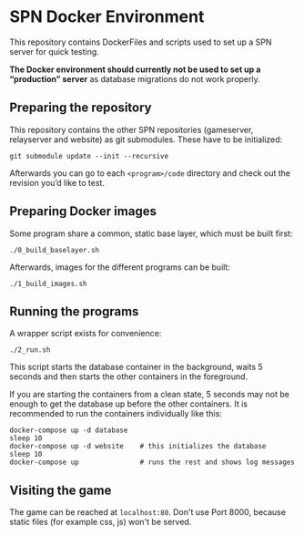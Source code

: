 # SPN Docker Environment

This repository contains DockerFiles and scripts used to set up a SPN server for quick testing.

**The Docker environment should currently not be used to set up a “production”
server** as database migrations do not work properly.

## Preparing the repository

This repository contains the other SPN repositories (gameserver, relayserver
and website) as git submodules. These have to be initialized:

    git submodule update --init --recursive

Afterwards you can go to each `<program>/code` directory and check out the
revision you’d like to test.

## Preparing Docker images

Some program share a common, static base layer, which must be built first:

    ./0_build_baselayer.sh

Afterwards, images for the different programs can be built:

    ./1_build_images.sh

## Running the programs

A wrapper script exists for convenience:

    ./2_run.sh

This script starts the database container in the background, waits 5 seconds
and then starts the other containers in the foreground.

If you are starting the containers from a clean state, 5 seconds may not be
enough to get the database up before the other containers. It is recommended to
run the containers individually like this:

    docker-compose up -d database
    sleep 10
    docker-compose up -d website    # this initializes the database
    sleep 10
    docker-compose up               # runs the rest and shows log messages

## Visiting the game
The game can be reached at `localhost:80`. Don't use Port 8000, because static files (for example css, js) won't be served.
